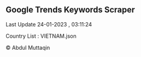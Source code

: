 

## Google Trends Keywords Scraper 
 
Last Update 24-01-2023 , 03:11:24

Country List :
VIETNAM.json



© Abdul Muttaqin 
